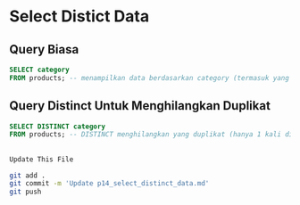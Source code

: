 # Select Distict Data

## Query Biasa
```sql
SELECT category 
FROM products; -- menampilkan data berdasarkan category (termasuk yang duplikat)
```

## Query Distinct Untuk Menghilangkan Duplikat 
```sql
SELECT DISTINCT category 
FROM products; -- DISTINCT menghilangkan yang duplikat (hanya 1 kali ditampikan)
```

##
```bash
Update This File
```
```bash
git add .
git commit -m 'Update p14_select_distinct_data.md'
git push

```